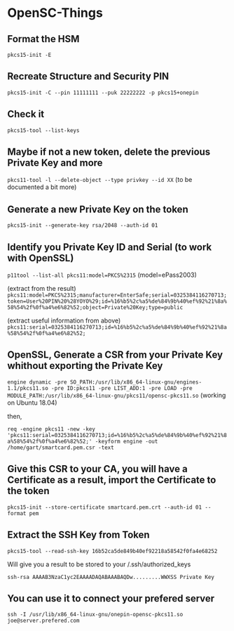# OpenSC-Things

## Format the HSM
`pkcs15-init -E`

## Recreate Structure and Security PIN
`pkcs15-init -C --pin 11111111 --puk 22222222 -p pkcs15+onepin`

## Check it
`pkcs15-tool --list-keys`

## Maybe if not a new token, delete the previous Private Key and more
`pkcs11-tool -l --delete-object --type privkey --id XX`
(to be documented a bit more)

## Generate a new Private Key on the token
`pkcs15-init --generate-key rsa/2048 --auth-id 01`

## Identify you Private Key ID and Serial (to work with OpenSSL)
`p11tool --list-all pkcs11:model=PKCS%2315`
(model=ePass2003)

(extract from the result)
`pkcs11:model=PKCS%2315;manufacturer=EnterSafe;serial=0325384116270713;token=User%20PIN%20%28YOYO%29;id=%16%b5%2c%a5%de%84%9b%40%ef%92%21%8a%58%54%2f%0f%a4%e6%82%52;object=Private%20Key;type=public`

(extract useful information from above)
`pkcs11:serial=0325384116270713;id=%16%b5%2c%a5%de%84%9b%40%ef%92%21%8a%58%54%2f%0f%a4%e6%82%52;`

## OpenSSL, Generate a CSR from your Private Key whithout exporting the Private Key
`engine dynamic -pre SO_PATH:/usr/lib/x86_64-linux-gnu/engines-1.1/pkcs11.so -pre ID:pkcs11 -pre LIST_ADD:1 -pre LOAD -pre MODULE_PATH:/usr/lib/x86_64-linux-gnu/pkcs11/opensc-pkcs11.so`
(working on Ubuntu 18.04)

then, 

`req -engine pkcs11 -new -key 'pkcs11:serial=0325384116270713;id=%16%b5%2c%a5%de%84%9b%40%ef%92%21%8a%58%54%2f%0f%a4%e6%82%52;' -keyform engine -out /home/gart/smartcard.pem.csr -text`

## Give this CSR to your CA, you will have a Certificate as a result, import the Certificate to the token
`pkcs15-init --store-certificate smartcard.pem.crt --auth-id 01 --format pem`

## Extract the SSH Key from Token
`pkcs15-tool --read-ssh-key 16b52ca5de849b40ef92218a58542f0fa4e68252`

Will give you a result to be stored to your /.ssh/authorized_keys

`ssh-rsa AAAAB3NzaC1yc2EAAAADAQABAAABAQDw.........WWXSS Private Key`

## You can use it to connect your prefered server
`ssh -I /usr/lib/x86_64-linux-gnu/onepin-opensc-pkcs11.so joe@server.prefered.com`
